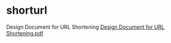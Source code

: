 # shorturl
Design Document for URL Shortening
[Design Document for URL Shortening.pdf](https://github.com/casfourie/shorturl/files/8192341/Design.Document.for.URL.Shortening.pdf)
